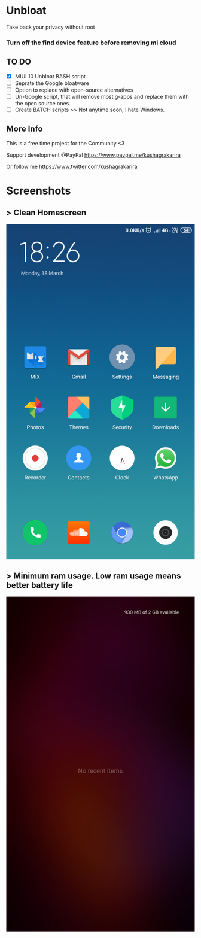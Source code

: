 # Unbloat
Take back your privacy without root

### Turn off the find device feature before removing mi cloud

## TO DO
- [x] MIUI 10 Unbloat BASH script
- [ ] Seprate the Google bloatware
- [ ] Option to replace with open-source alternatives
- [ ] Un-Google script, that will remove most g-apps and replace them with the open source ones.
- [ ] Create BATCH scripts >> Not anytime soon, I hate Windows.

## More Info
This is a free time project for the Community <3

Support development @PayPal
https://www.paypal.me/kushagrakarira

Or follow me https://www.twitter.com/kushagrakarira

# Screenshots
## > Clean Homescreen
![Screenshot](/Screenshot_2019-03-18-18-26-54-889_com.miui.home.png)

## > Minimum ram usage. Low ram usage means better battery life
![Screenshot](/Screenshot_2019-03-18-20-56-18-888_com.android.systemui.png)

